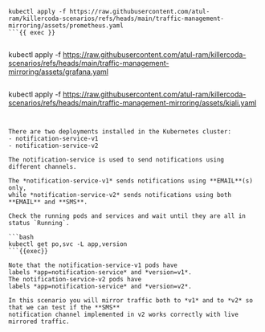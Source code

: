 


```
kubectl apply -f https://raw.githubusercontent.com/atul-ram/killercoda-scenarios/refs/heads/main/traffic-management-mirroring/assets/prometheus.yaml 
```{{ exec }}


```
kubectl apply -f https://raw.githubusercontent.com/atul-ram/killercoda-scenarios/refs/heads/main/traffic-management-mirroring/assets/grafana.yaml
```{{ exec }}

```
kubectl apply -f https://raw.githubusercontent.com/atul-ram/killercoda-scenarios/refs/heads/main/traffic-management-mirroring/assets/kiali.yaml
```{{ exec }}


There are two deployments installed in the Kubernetes cluster:
- notification-service-v1
- notification-service-v2

The notification-service is used to send notifications using
different channels.

The *notification-service-v1* sends notifications using **EMAIL**(s) only,
while *notification-service-v2* sends notifications using both **EMAIL** and **SMS**.

Check the running pods and services and wait until they are all in status `Running`.

```bash
kubectl get po,svc -L app,version
```{{exec}}

Note that the notification-service-v1 pods have
labels *app=notification-service* and *version=v1*.
The notification-service-v2 pods have
labels *app=notification-service* and *version=v2*.

In this scenario you will mirror traffic both to *v1* and to *v2* so that we can test if the **SMS**
notification channel implemented in v2 works correctly with live mirrored traffic.
